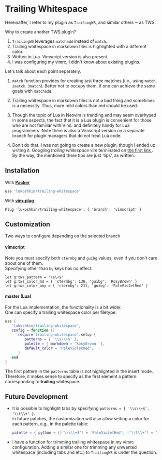 # Trailing Whitespace

Hereinafter, I refer to my plugin as `TrailingWS`, and similar others ─ as TWS.
<!-- 'and' is used here as 'while' -->

Why to create another TWS plugin?

1. `TrailingWS` leverages `matchadd` instead of `match`.
1. Trailing whitespace in markdown files is highlighted with a different color.
1. Written in Lua. Vimscript version is also present.
1. I was configuring my vimrc, I didn't know about existing plugins.

Let's talk about each point separately.

1. `match` function provides for creating just three matches (i.e., using
   `match`, `2match`, `3match`). Better not to occupy them, if one can achieve
   the same goals with `matchadd`.

1. Trailing whitespace in markdown files is not a bad thing and sometimes is a
   necessity. Thus, more mild colors than red should be used.

1. Though the topic of Lua in Neovim is trending and may seem overhyped in some
   aspects, the fact that it is a Lua plugin is convenient for those who are
   not familiar with VimL and definitely handy for Lua programmers. Note there
   is also a Vimscript version on a separate branch for plugin managers that do
   not treat Lua code.

1. Don't do that. I was not going to create a new plugin, though I ended up
   writing it. Googling _trailing whitespace vim_ terminated on [the first link
   ](https://vim.fandom.com/wiki/Remove_unwanted_spaces). By the way, the
   mentioned there tips are just 'tips', as written.


## Installation

With [**Packer**](https://github.com/wbthomason/packer.nvim)

```lua
use 'lukoshkin/trailing-whitespace'
```

With [**vim-plug**](https://github.com/junegunn/vim-plug)

```vim
Plug 'lukoshkin/trailing-whitespace', { 'branch': 'vimscript' }
```


## Customization

Two ways to configure depending on the selected branch
<!-- Omitting a punctuation at the end emphasizes the direction of meaning -->

#### vimscript

Note you must specify both `ctermbg` and `guibg` values, even if you don't
care about one of them. <br> Specifying other than `bg` keys has no effect.

```vim
let g:tws_pattern = '\s\+$'
let g:tws_color_md = { 'ctermbg': 138, 'guibg': 'RosyBrown' }
let g:tws_color_any = { 'ctermbg': 211, 'guibg': 'PaleVioletRed' }
```

#### master (Lua)

For the Lua implementation, the functionality is a bit wider. <br> One can
specify a trailing whitespace color per filetype.

```lua
use {
   'lukoshkin/trailing-whitespace',
   config = function ()
      require'trailing-whitespace'.setup {
         patterns = { '\\s\\+$' },
         palette = { markdown = 'RosyBrown' },
         default_color = 'PaleVioletRed',
      }
   end
}
```

The first pattern in the `patterns` table is not highlighted in the insert
mode. Therefore, it makes sense to specify as the first element a pattern
corresponding to **trailing** whitespace.


## Future Development

* It is possible to highlight tabs by specifying `patterns = { '\\s\\+$',
  '\\t\\+' }`. <br> In future patches, the customization will also allow
  setting a color for each pattern, e.g., in the palette table:

   ```lua
   palette = { python = {['\\s\\+$'] = 'PaleVioletRed', ['\\t\\+'] = 'plum4'} }
   ```

* I have a function for trimming trailing whitespace in my vimrc configuration.
  Adding a similar one for trimming any unwanted whitespace (including tabs and
  etc.) to `TrailingWS` is under the question.
